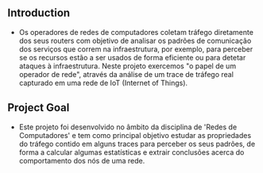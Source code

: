 ## Introduction
- Os operadores de redes de computadores coletam tráfego diretamente dos seus routers com objetivo de analisar os padrões de comunicação dos serviços que correm na infraestrutura, por exemplo, para perceber se os recursos estão a ser usados de forma eficiente ou para detetar ataques à infraestrutura. Neste projeto exercemos "o papel de um operador de rede", através da análise de um trace de tráfego real capturado em uma rede de IoT (Internet of Things).

## Project Goal
- Este projeto foi desenvolvido no âmbito da disciplina de 'Redes de Computadores' e tem como principal objetivo estudar as propriedades do tráfego contido em alguns traces para perceber os seus padrões, de forma a calcular algumas estatísticas e extrair conclusões acerca do comportamento dos nós de uma rede.
